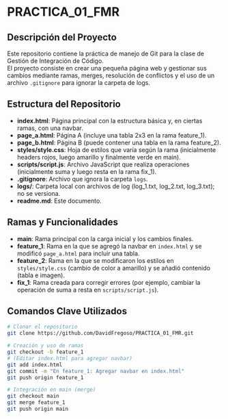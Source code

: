 # PRACTICA_01_FMR

## Descripción del Proyecto

Este repositorio contiene la práctica de manejo de Git para la clase de Gestión de Integración de Código.  
El proyecto consiste en crear una pequeña página web y gestionar sus cambios mediante ramas, merges, resolución de conflictos y el uso de un archivo `.gitignore` para ignorar la carpeta de logs.

## Estructura del Repositorio

- **index.html**: Página principal con la estructura básica y, en ciertas ramas, con una navbar.
- **page_a.html**: Página A (incluye una tabla 2x3 en la rama feature_1).
- **page_b.html**: Página B (puede contener una tabla en la rama feature_2).
- **styles/style.css**: Hoja de estilos que varía según la rama (inicialmente headers rojos, luego amarillo y finalmente verde en main).
- **scripts/script.js**: Archivo JavaScript que realiza operaciones (inicialmente suma y luego resta en la rama fix_1).
- **.gitignore**: Archivo que ignora la carpeta `logs`.
- **logs/**: Carpeta local con archivos de log (log_1.txt, log_2.txt, log_3.txt); no se versiona.
- **readme.md**: Este documento.

## Ramas y Funcionalidades

- **main**: Rama principal con la carga inicial y los cambios finales.
- **feature_1**: Rama en la que se agregó la navbar en `index.html` y se modificó `page_a.html` para incluir una tabla.
- **feature_2**: Rama en la que se modificaron los estilos en `styles/style.css` (cambio de color a amarillo) y se añadió contenido (tabla e imagen).
- **fix_1**: Rama creada para corregir errores (por ejemplo, cambiar la operación de suma a resta en `scripts/script.js`).

## Comandos Clave Utilizados

```bash
# Clonar el repositorio
git clone https://github.com/DavidFregoso/PRACTICA_01_FMR.git

# Creación y uso de ramas
git checkout -b feature_1
# (Editar index.html para agregar navbar)
git add index.html
git commit -m "En feature_1: Agregar navbar en index.html"
git push origin feature_1

# Integración en main (merge)
git checkout main
git merge feature_1
git push origin main
